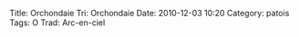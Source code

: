 Title: Orchondaie
Tri: Orchondaie
Date: 2010-12-03 10:20
Category: patois
Tags: O
Trad: Arc-en-ciel
